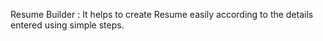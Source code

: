 Resume Builder :
It helps to create Resume easily according to the details entered using simple steps.
